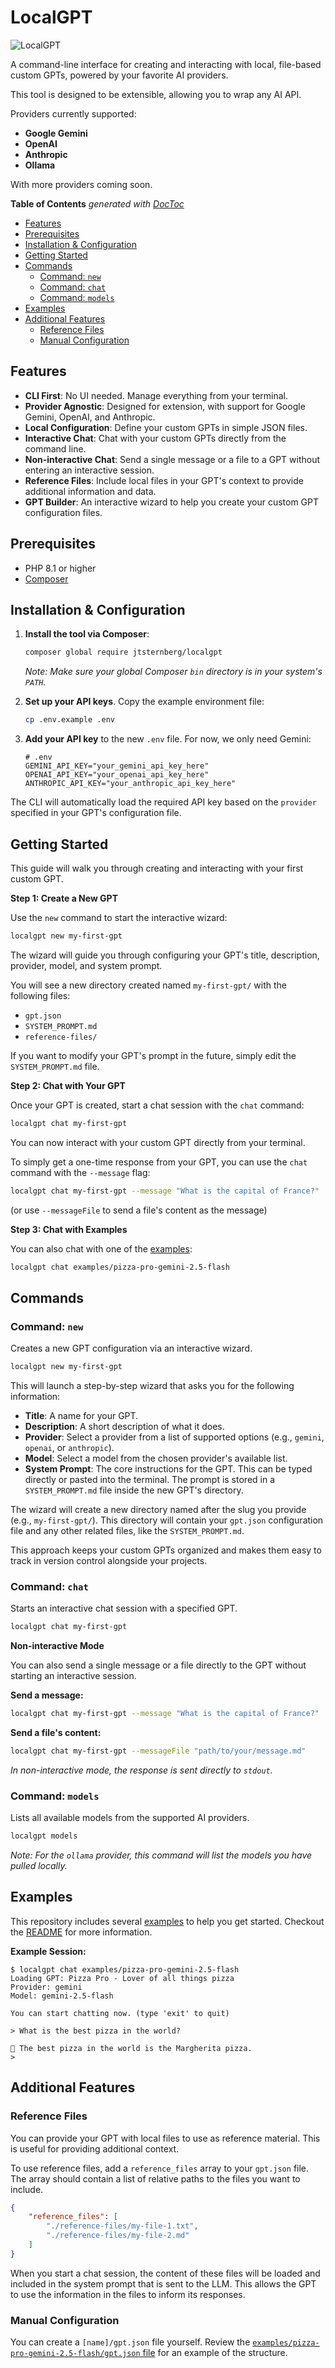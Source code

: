 # LocalGPT

![LocalGPT](https://github.com/user-attachments/assets/f297580a-0de2-4443-b932-1e8fc85e4432)

A command-line interface for creating and interacting with local, file-based custom GPTs, powered by your favorite AI providers.

This tool is designed to be extensible, allowing you to wrap any AI API.

Providers currently supported:
- **Google Gemini**
- **OpenAI**
- **Anthropic**
- **Ollama**

With more providers coming soon.

<!-- START doctoc generated TOC please keep comment here to allow auto update -->
<!-- DON'T EDIT THIS SECTION, INSTEAD RE-RUN doctoc TO UPDATE -->
**Table of Contents**  *generated with [DocToc](https://github.com/thlorenz/doctoc)*

- [Features](#features)
- [Prerequisites](#prerequisites)
- [Installation & Configuration](#installation--configuration)
- [Getting Started](#getting-started)
- [Commands](#commands)
  - [Command: `new`](#command-new)
  - [Command: `chat`](#command-chat)
  - [Command: `models`](#command-models)
- [Examples](#examples)
- [Additional Features](#additional-features)
  - [Reference Files](#reference-files)
  - [Manual Configuration](#manual-configuration)

<!-- END doctoc generated TOC please keep comment here to allow auto update -->

## Features

*   **CLI First**: No UI needed. Manage everything from your terminal.
*   **Provider Agnostic**: Designed for extension, with support for Google Gemini, OpenAI, and Anthropic.
*   **Local Configuration**: Define your custom GPTs in simple JSON files.
*   **Interactive Chat**: Chat with your custom GPTs directly from the command line.
*   **Non-interactive Chat**: Send a single message or a file to a GPT without entering an interactive session.
*   **Reference Files**: Include local files in your GPT's context to provide additional information and data.
*   **GPT Builder**: An interactive wizard to help you create your custom GPT configuration files.

## Prerequisites

- PHP 8.1 or higher
- [Composer](https://getcomposer.org/)

## Installation & Configuration

1.  **Install the tool via Composer**:

    ```bash
    composer global require jtsternberg/localgpt
    ```
    *Note: Make sure your global Composer `bin` directory is in your system's `PATH`.*

2.  **Set up your API keys**. Copy the example environment file:
    ```bash
    cp .env.example .env
    ```
3.  **Add your API key** to the new `.env` file. For now, we only need Gemini:
    ```
    # .env
    GEMINI_API_KEY="your_gemini_api_key_here"
    OPENAI_API_KEY="your_openai_api_key_here"
    ANTHROPIC_API_KEY="your_anthropic_api_key_here"
    ```
The CLI will automatically load the required API key based on the `provider` specified in your GPT's configuration file.

## Getting Started

This guide will walk you through creating and interacting with your first custom GPT.

**Step 1: Create a New GPT**

Use the `new` command to start the interactive wizard:

```bash
localgpt new my-first-gpt
```

The wizard will guide you through configuring your GPT's title, description, provider, model, and system prompt.

You will see a new directory created named `my-first-gpt/` with the following files:
- `gpt.json`
- `SYSTEM_PROMPT.md`
- `reference-files/`

If you want to modify your GPT's prompt in the future, simply edit the `SYSTEM_PROMPT.md` file.

**Step 2: Chat with Your GPT**

Once your GPT is created, start a chat session with the `chat` command:

```bash
localgpt chat my-first-gpt
```

You can now interact with your custom GPT directly from your terminal.

To simply get a one-time response from your GPT, you can use the `chat` command with the `--message` flag:

```bash
localgpt chat my-first-gpt --message "What is the capital of France?"
```
(or use `--messageFile` to send a file's content as the message)

**Step 3: Chat with Examples**

You can also chat with one of the [examples](./examples):
```bash
localgpt chat examples/pizza-pro-gemini-2.5-flash
```

## Commands

### Command: `new`
Creates a new GPT configuration via an interactive wizard.

```bash
localgpt new my-first-gpt
```

This will launch a step-by-step wizard that asks you for the following information:
*   **Title**: A name for your GPT.
*   **Description**: A short description of what it does.
*   **Provider**: Select a provider from a list of supported options (e.g., `gemini`, `openai`, or `anthropic`).
*   **Model**: Select a model from the chosen provider's available list.
*   **System Prompt**: The core instructions for the GPT. This can be typed directly or pasted into the terminal. The prompt is stored in a `SYSTEM_PROMPT.md` file inside the new GPT's directory.

The wizard will create a new directory named after the slug you provide (e.g., `my-first-gpt/`). This directory will contain your `gpt.json` configuration file and any other related files, like the `SYSTEM_PROMPT.md`.

This approach keeps your custom GPTs organized and makes them easy to track in version control alongside your projects.

### Command: `chat`
Starts an interactive chat session with a specified GPT.

```bash
localgpt chat my-first-gpt
```

**Non-interactive Mode**

You can also send a single message or a file directly to the GPT without starting an interactive session.

**Send a message:**
```bash
localgpt chat my-first-gpt --message "What is the capital of France?"
```

**Send a file's content:**
```bash
localgpt chat my-first-gpt --messageFile "path/to/your/message.md"
```

*In non-interactive mode, the response is sent directly to `stdout`.*

### Command: `models`
Lists all available models from the supported AI providers.

```bash
localgpt models
```

*Note: For the `ollama` provider, this command will list the models you have pulled locally.*

## Examples

This repository includes several [examples](./examples) to help you get started. Checkout the [README](./examples#readme) for more information.

**Example Session:**

```
$ localgpt chat examples/pizza-pro-gemini-2.5-flash
Loading GPT: Pizza Pro - Lover of all things pizza
Provider: gemini
Model: gemini-2.5-flash

You can start chatting now. (type 'exit' to quit)

> What is the best pizza in the world?

🤖 The best pizza in the world is the Margherita pizza.
>
```

## Additional Features

### Reference Files

You can provide your GPT with local files to use as reference material. This is useful for providing additional context.

To use reference files, add a `reference_files` array to your `gpt.json` file. The array should contain a list of relative paths to the files you want to include.

```json
{
    "reference_files": [
        "./reference-files/my-file-1.txt",
        "./reference-files/my-file-2.md"
    ]
}
```

When you start a chat session, the content of these files will be loaded and included in the system prompt that is sent to the LLM. This allows the GPT to use the information in the files to inform its responses.

### Manual Configuration

You can create a `[name]/gpt.json` file yourself. Review the [`examples/pizza-pro-gemini-2.5-flash/gpt.json` file](./examples/pizza-pro-gemini-2.5-flash/gpt.json) for an example of the structure.

